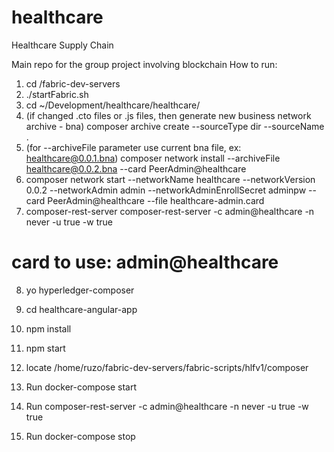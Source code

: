# healthcare

Healthcare Supply Chain

Main repo for the group project involving blockchain
How to run:
1. cd /fabric-dev-servers
2. ./startFabric.sh
3. cd ~/Development/healthcare/healthcare/
4. (if changed .cto files or .js files, then generate new business network archive - bna) 
composer archive create --sourceType dir --sourceName .
5. (for --archiveFile parameter use current bna file, ex: healthcare@0.0.1.bna) 
composer network install --archiveFile healthcare@0.0.2.bna --card PeerAdmin@healthcare
6. composer network start --networkName healthcare --networkVersion 0.0.2 --networkAdmin admin --networkAdminEnrollSecret adminpw --card PeerAdmin@healthcare --file healthcare-admin.card
7. composer-rest-server 
composer-rest-server -c admin@healthcare -n never -u true -w true
# card to use: admin@healthcare
8. yo hyperledger-composer
9. cd healthcare-angular-app
10. npm install
11. npm start

1. locate /home/ruzo/fabric-dev-servers/fabric-scripts/hlfv1/composer
2. Run docker-compose start
3. Run composer-rest-server -c admin@healthcare -n never -u true -w true
3. Run docker-compose stop
